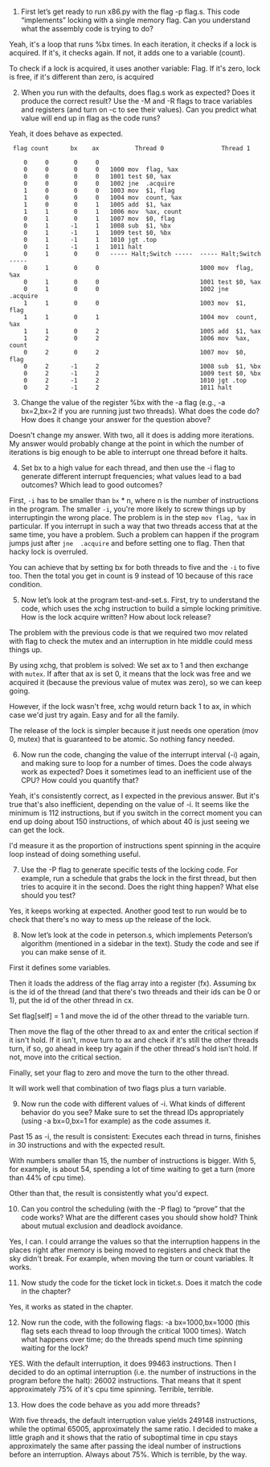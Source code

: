 1. First let’s get ready to run x86.py with the flag -p flag.s. This code “implements” locking with a single memory flag. Can you understand what the assembly code is trying to do?

Yeah, it's a loop that runs %bx times. In each iteration, it checks if a lock is acquired. If it's, it checks again. If not, it adds one to a variable (count).

To check if a lock is acquired, it uses another variable: Flag. If it's zero, lock is free, if it's different than zero, is acquired

2. When you run with the defaults, does flag.s work as expected? Does it produce the correct result? Use the -M and -R flags to trace variables and registers (and turn on -c to see their values). Can you predict what value will end up in flag as the code runs?

Yeah, it does behave as expected.

```
 flag count      bx    ax          Thread 0                Thread 1         

    0     0       0     0   
    0     0       0     0   1000 mov  flag, %ax
    0     0       0     0   1001 test $0, %ax
    0     0       0     0   1002 jne  .acquire
    1     0       0     0   1003 mov  $1, flag
    1     0       0     0   1004 mov  count, %ax
    1     0       0     1   1005 add  $1, %ax
    1     1       0     1   1006 mov  %ax, count
    0     1       0     1   1007 mov  $0, flag
    0     1      -1     1   1008 sub  $1, %bx
    0     1      -1     1   1009 test $0, %bx
    0     1      -1     1   1010 jgt .top
    0     1      -1     1   1011 halt
    0     1       0     0   ----- Halt;Switch -----  ----- Halt;Switch -----  
    0     1       0     0                            1000 mov  flag, %ax
    0     1       0     0                            1001 test $0, %ax
    0     1       0     0                            1002 jne  .acquire
    1     1       0     0                            1003 mov  $1, flag
    1     1       0     1                            1004 mov  count, %ax
    1     1       0     2                            1005 add  $1, %ax
    1     2       0     2                            1006 mov  %ax, count
    0     2       0     2                            1007 mov  $0, flag
    0     2      -1     2                            1008 sub  $1, %bx
    0     2      -1     2                            1009 test $0, %bx
    0     2      -1     2                            1010 jgt .top
    0     2      -1     2                            1011 halt
```

3. Change the value of the register %bx with the -a flag (e.g., -a bx=2,bx=2 if you are running just two threads). What does the code do? How does it change your answer for the question above?

Doesn't change my answer. With two, all it does is adding more iterations. My answer would probably change at the point in which the number of iterations is big enough to be able to interrupt one thread before it halts.

4. Set bx to a high value for each thread, and then use the -i flag to generate different interrupt frequencies; what values lead to a bad outcomes? Which lead to good outcomes?

First, `-i` has to be smaller than `bx` * n, where n is the number of instructions in the program. The smaller `-i`, you're more likely to screw things up by interruptingin the wrong place. The problem is in the step `mov flag, %ax` in particular. If you interrupt in such a way that two threads access that at the same time, you have a problem. Such a problem can happen if the program jumps just after `jne  .acquire` and before setting one to flag. Then that hacky lock is overruled.

You can achieve that by setting bx for both threads to five and the `-i` to five too. Then the total you get in count is 9 instead of 10 because of this race condition.

5. Now let’s look at the program test-and-set.s. First, try to understand the code, which uses the xchg instruction to build a simple locking primitive. How is the lock acquire written? How about lock release?

The problem with the previous code is that we required two mov related with flag to check the mutex and an interruption in hte middle could mess things up.

By using xchg, that problem is solved: We set ax to 1 and then exchange with `mutex`. If after that ax is set 0, it means that the lock was free and we acquired it (because the previous value of mutex was zero), so we can keep going.

However, if the lock wasn't free, xchg would return back 1 to ax, in which case we'd just try again. Easy and for all the family.

The release of the lock is simpler because it just needs one operation (mov 0, mutex) that is guaranteed to be atomic. So nothing fancy needed.

6. Now run the code, changing the value of the interrupt interval (-i) again, and making sure to loop for a number of times. Does the code always work as expected? Does it sometimes lead to an inefficient use of the CPU? How could you quantify that?

Yeah, it's consistently correct, as I expected in the previous answer. But it's true that's also inefficient, depending on the value of -i. It seems like the minimum is 112 instructions, but if you switch in the correct moment you can end up doing about 150 instructions, of which about 40 is just seeing we can get the lock.

I'd measure it as the proportion of instructions spent spinning in the acquire loop instead of doing something useful.

7. Use the -P flag to generate specific tests of the locking code. For example, run a schedule that grabs the lock in the first thread, but then tries to acquire it in the second. Does the right thing happen? What else should you test?

Yes, it keeps working at expected. Another good test to run would be to check that there's no way to mess up the release of the lock.

8. Now let’s look at the code in peterson.s, which implements Peterson’s algorithm (mentioned in a sidebar in the text). Study the code and see if you can make sense of it.

First it defines some variables.

Then it loads the address of the flag array into a register (fx). Assuming bx is the id of the thread (and that there's two threads and their ids can be 0 or 1), put the id of the other thread in cx.

Set flag[self] = 1 and move the id of the other thread to the variable turn.

Then move the flag of the other thread to ax and enter the critical section if it isn't hold.
If it isn't, move turn to ax and check if it's still the other threads turn, if so, go ahead in keep try again if the other thread's hold isn't hold. If not, move into the critical section.

Finally, set your flag to zero and move the turn to the other thread.

It will work well that combination of two flags plus a turn variable.

9. Now run the code with different values of -i. What kinds of different behavior do you see? Make sure to set the thread IDs appropriately (using -a bx=0,bx=1 for example) as the code assumes it.

Past 15 as -i, the result is consistent: Executes each thread in turns, finishes in 30 instructions and with the expected result.

With numbers smaller than 15, the number of instructions is bigger. With 5, for example, is about 54, spending a lot of time waiting to get a turn (more than 44% of cpu time).

Other than that, the result is consistently what you'd expect.

10. Can you control the scheduling (with the -P flag) to “prove” that the code works? What are the different cases you should show hold? Think about mutual exclusion and deadlock avoidance.

Yes, I can. I could arrange the values so that the interruption happens in the places right after memory is being moved to registers and check that the sky didn't break. For example, when moving the turn or count variables. It works.

11. Now study the code for the ticket lock in ticket.s. Does it match the code in the chapter?

Yes, it works as stated in the chapter.

12. Now run the code, with the following flags: -a bx=1000,bx=1000 (this flag sets each thread to loop through the critical 1000 times). Watch what happens over time; do the threads spend much time spinning waiting for the lock?

YES. With the default interruption, it does 99463 instructions. Then I decided to do an optimal interruption (i.e. the number of instructions in the program before the halt): 26002 instructions. That means that it spent approximately 75% of it's cpu time spinning. Terrible, terrible.

13. How does the code behave as you add more threads?

With five threads, the default interruption value yields 249148 instructions, while the optimal 65005, approximately the same ratio. I decided to make a little graph and it shows that the ratio of suboptimal time in cpu stays approximately the same after passing the ideal number of instructions before an interruption. Always about 75%. Which is terrible, by the way.
